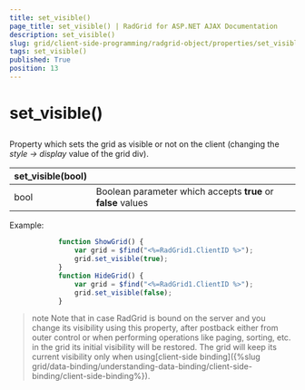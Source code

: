 ```yaml
---
title: set_visible()
page_title: set_visible() | RadGrid for ASP.NET AJAX Documentation
description: set_visible()
slug: grid/client-side-programming/radgrid-object/properties/set_visible()
tags: set_visible()
published: True
position: 13
---
```


# set_visible()



## 

Property which sets the grid as visible or not on the client (changing the *style -> display* value of the grid div).


|  **set_visible(bool)**  |  |
| ------ | ------ |
|bool|Boolean parameter which accepts **true** or **false** values|

Example:

````JavaScript
	        function ShowGrid() {
	            var grid = $find("<%=RadGrid1.ClientID %>");
	            grid.set_visible(true);
	        }
	        function HideGrid() {
	            var grid = $find("<%=RadGrid1.ClientID %>");
	            grid.set_visible(false);
	        }
````



>note Note that in case RadGrid is bound on the server and you change its visibility using this property, after postback either from outer control or when performing operations like paging, sorting, etc. in the grid its initial visibility will be restored. The grid will keep its current visibility only when using[client-side binding]({%slug grid/data-binding/understanding-data-binding/client-side-binding/client-side-binding%}).
>

